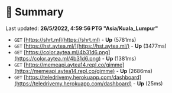# 📖 Summary
Last updated: **26/5/2022, 4:59:56 PTG "Asia/Kuala_Lumpur"**

- `GET` [https://shrt.ml](https://shrt.ml) - **Up** (5781ms)
- `GET` [https://hst.aytea.ml/](https://hst.aytea.ml/) - **Up** (3477ms)
- `GET` [https://color.aytea.ml/4b31d6.png](https://color.aytea.ml/4b31d6.png) - **Up** (1381ms)
- `GET` [https://memeapi.aytea14.repl.co/gimme](https://memeapi.aytea14.repl.co/gimme) - **Up** (2686ms)
- `GET` [https://teledrivemy.herokuapp.com/dashboard](https://teledrivemy.herokuapp.com/dashboard) - **Up** (25ms)
